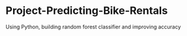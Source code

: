 # Project-Predicting-Bike-Rentals
Using Python, building random forest classifier and improving accuracy
